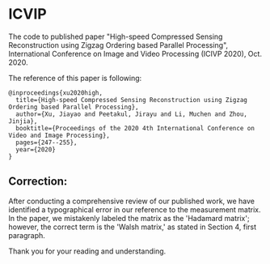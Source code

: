 # ICVIP
The code to published paper "High-speed Compressed Sensing Reconstruction using Zigzag Ordering based Parallel Processing", International Conference on Image and Video Processing (ICIVP 2020), Oct. 2020.

The reference of this paper is following:

```
@inproceedings{xu2020high,
  title={High-speed Compressed Sensing Reconstruction using Zigzag Ordering based Parallel Processing},
  author={Xu, Jiayao and Peetakul, Jirayu and Li, Muchen and Zhou, Jinjia},
  booktitle={Proceedings of the 2020 4th International Conference on Video and Image Processing},
  pages={247--255},
  year={2020}
}
```

## Correction: 

After conducting a comprehensive review of our published work, we have identified a typographical error in our reference to the measurement matrix. In the paper, we mistakenly labeled the matrix as the 'Hadamard matrix'; however, the correct term is the 'Walsh matrix,' as stated in Section 4, first paragraph.

Thank you for your reading and understanding.
